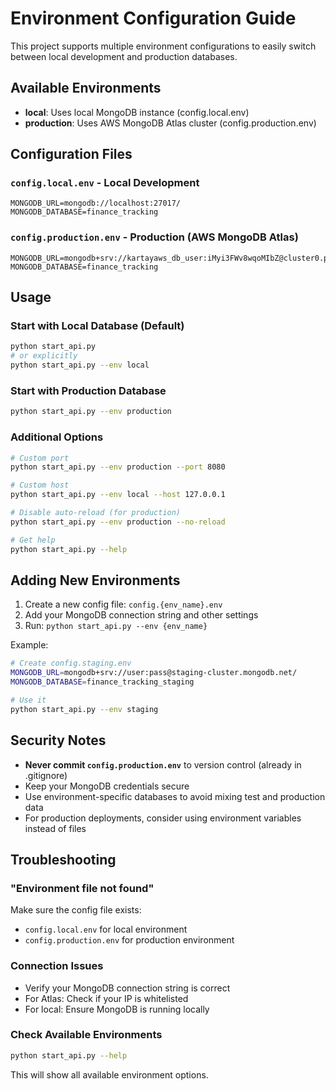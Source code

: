 # Environment Configuration Guide

This project supports multiple environment configurations to easily switch between local development and production databases.

## Available Environments

- **local**: Uses local MongoDB instance (config.local.env)
- **production**: Uses AWS MongoDB Atlas cluster (config.production.env)

## Configuration Files

### `config.local.env` - Local Development
```
MONGODB_URL=mongodb://localhost:27017/
MONGODB_DATABASE=finance_tracking
```

### `config.production.env` - Production (AWS MongoDB Atlas)
```
MONGODB_URL=mongodb+srv://kartayaws_db_user:iMyi3FWv8wqoMIbZ@cluster0.pfcsf6t.mongodb.net/
MONGODB_DATABASE=finance_tracking
```

## Usage

### Start with Local Database (Default)
```bash
python start_api.py
# or explicitly
python start_api.py --env local
```

### Start with Production Database
```bash
python start_api.py --env production
```

### Additional Options
```bash
# Custom port
python start_api.py --env production --port 8080

# Custom host
python start_api.py --env local --host 127.0.0.1

# Disable auto-reload (for production)
python start_api.py --env production --no-reload

# Get help
python start_api.py --help
```

## Adding New Environments

1. Create a new config file: `config.{env_name}.env`
2. Add your MongoDB connection string and other settings
3. Run: `python start_api.py --env {env_name}`

Example:
```bash
# Create config.staging.env
MONGODB_URL=mongodb+srv://user:pass@staging-cluster.mongodb.net/
MONGODB_DATABASE=finance_tracking_staging

# Use it
python start_api.py --env staging
```

## Security Notes

- **Never commit `config.production.env`** to version control (already in .gitignore)
- Keep your MongoDB credentials secure
- Use environment-specific databases to avoid mixing test and production data
- For production deployments, consider using environment variables instead of files

## Troubleshooting

### "Environment file not found"
Make sure the config file exists:
- `config.local.env` for local environment
- `config.production.env` for production environment

### Connection Issues
- Verify your MongoDB connection string is correct
- For Atlas: Check if your IP is whitelisted
- For local: Ensure MongoDB is running locally

### Check Available Environments
```bash
python start_api.py --help
```
This will show all available environment options.
